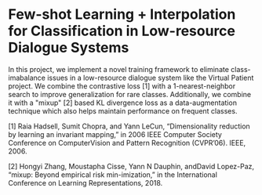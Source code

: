 # Few-shot Learning + Interpolation for Classification in Low-resource Dialogue Systems

In this project, we implement a novel training framework to eliminate class-imabalance issues in a low-resource dialogue system like the Virtual Patient project. We combine the contrastive loss \[1\] with a 1-nearest-neighbor search to improve generalization for rare classes. Additionally, we combine it with a "mixup" \[2\] based KL divergence loss as a data-augmentation technique which also helps maintain performance on frequent classes.



\[1\] Raia Hadsell, Sumit Chopra, and Yann LeCun, “Dimensionality reduction by learning an invariant mapping,” in 2006 IEEE Computer Society Conference on ComputerVision and Pattern Recognition (CVPR’06). IEEE, 2006.


\[2\] Hongyi Zhang, Moustapha Cisse, Yann N Dauphin, andDavid Lopez-Paz,  “mixup: Beyond empirical risk min-imization,” in the International Conference on Learning Representations, 2018.
